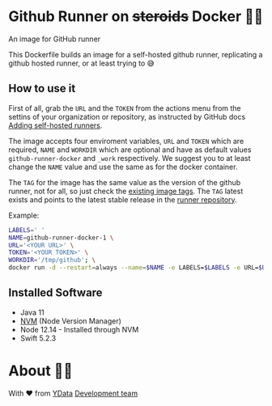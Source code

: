 # Github Runner on ~~steroids~~ Docker 🏃‍📦

An image for GitHub runner

This Dockerfile builds an image for a self-hosted github runner, replicating a github hosted runner, or at least trying to 😅

## How to use it

First of all, grab the `URL` and the `TOKEN` from the actions menu from the settins of your organization or repository, as instructed by GitHub docs [Adding self-hosted runners](https://help.github.com/en/actions/hosting-your-own-runners/adding-self-hosted-runners).

The image accepts four enviroment variables, `URL` and `TOKEN` which are required, `NAME` and `WORKDIR` which are optional and have as default values `github-runner-docker` and `_work` respectively. 
We suggest you to at least change the `NAME` value and use the same as for the docker container.

The `TAG` for the image has the same value as the version of the github runner, not for all, so just check the [existing image tags](https://hub.docker.com/repository/docker/ydata/github-runner/tags). 
The `TAG` latest exists and points to the latest stable release in the [runner repository](https://github.com/actions/runner/releases).

Example:

```bash
LABELS=' '
NAME=github-runner-docker-1 \
URL='<YOUR URL>' \
TOKEN='<YOUR TOKEN>' \
WORKDIR='/tmp/github'; \
docker run -d --restart=always --name=$NAME -e LABELS=$LABELS -e URL=$URL -e TOKEN=$TOKEN -e NAME=$NAME -e WORKDIR=$WORKDIR -v $WORKDIR:$WORKDIR -v /var/run/docker.sock:/var/run/docker.sock ydata/github-runner:2.262.1
```

## Installed Software

- Java 11
- [NVM](https://github.com/nvm-sh/nvm/blob/master/README.md) (Node Version Manager)
- Node 12.14 - Installed through NVM
- Swift 5.2.3

# About 👯‍♂️

With ❤️ from [YData](https://ydata.ai) [Development team](mailto://developers@ydata.ai)